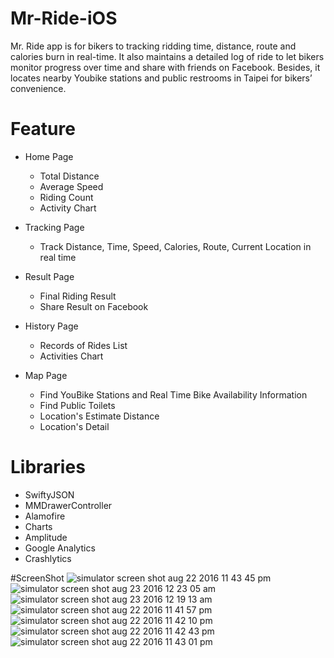 # Mr-Ride-iOS

Mr. Ride app is for bikers to tracking ridding time, distance, route and calories burn in real-time. It also maintains a detailed log of ride to let bikers monitor progress over time and share with friends on Facebook. Besides, it locates nearby Youbike stations and public restrooms in Taipei for bikers’ convenience.

# Feature

- Home Page
	- Total Distance
	- Average Speed
	- Riding Count
	- Activity Chart

- Tracking Page
  - Track Distance, Time, Speed, Calories, Route, Current Location in real time

- Result Page
  - Final Riding Result
  - Share Result on Facebook

- History Page
  - Records of Rides List
  - Activities Chart

- Map Page
  - Find YouBike Stations and Real Time Bike Availability Information
  - Find Public Toilets
  - Location's Estimate Distance
  - Location's Detail

# Libraries
- SwiftyJSON
- MMDrawerController
- Alamofire
- Charts
- Amplitude
- Google Analytics
- Crashlytics

#ScreenShot
![simulator screen shot aug 22 2016 11 43 45 pm](https://cloud.githubusercontent.com/assets/18036117/17883348/dcc2c4f2-68c6-11e6-848d-69e826498ed8.png)
![simulator screen shot aug 23 2016 12 23 05 am](https://cloud.githubusercontent.com/assets/18036117/17883506/ca90aa50-68c7-11e6-89fb-4f77ff726563.png)
![simulator screen shot aug 23 2016 12 19 13 am](https://cloud.githubusercontent.com/assets/18036117/17883421/46d129ce-68c7-11e6-9981-2416935f7326.png)
![simulator screen shot aug 22 2016 11 41 57 pm](https://cloud.githubusercontent.com/assets/18036117/17883570/2a2705fe-68c8-11e6-9b4e-c905fb835947.png)
![simulator screen shot aug 22 2016 11 42 10 pm](https://cloud.githubusercontent.com/assets/18036117/17883432/57a2feda-68c7-11e6-87eb-9e541c4d8b83.png)
![simulator screen shot aug 22 2016 11 42 43 pm](https://cloud.githubusercontent.com/assets/18036117/17883447/6c539786-68c7-11e6-90f7-5096ddb42078.png)
![simulator screen shot aug 22 2016 11 43 01 pm](https://cloud.githubusercontent.com/assets/18036117/17883565/225b69f0-68c8-11e6-8288-f72a18d19e56.png)


